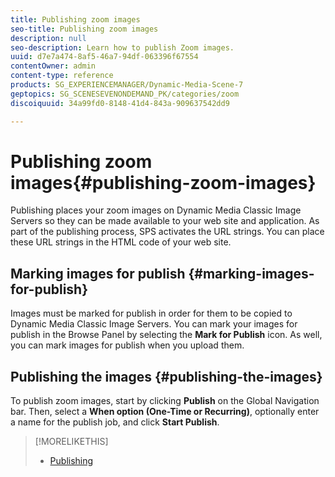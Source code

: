 ```yaml
---
title: Publishing zoom images
seo-title: Publishing zoom images
description: null
seo-description: Learn how to publish Zoom images.
uuid: d7e7a474-8af5-46a7-94df-063396f67554
contentOwner: admin
content-type: reference
products: SG_EXPERIENCEMANAGER/Dynamic-Media-Scene-7
geptopics: SG_SCENESEVENONDEMAND_PK/categories/zoom
discoiquuid: 34a99fd0-8148-41d4-843a-909637542dd9

---
```


# Publishing zoom images{#publishing-zoom-images}

Publishing places your zoom images on Dynamic Media Classic Image Servers so they can be made available to your web site and application. As part of the publishing process, SPS activates the URL strings. You can place these URL strings in the HTML code of your web site.

## Marking images for publish {#marking-images-for-publish}

Images must be marked for publish in order for them to be copied to Dynamic Media Classic Image Servers. You can mark your images for publish in the Browse Panel by selecting the **Mark for Publish** icon. As well, you can mark images for publish when you upload them.

## Publishing the images {#publishing-the-images}

To publish zoom images, start by clicking **Publish** on the Global Navigation bar. Then, select a **When option (One-Time or Recurring)**, optionally enter a name for the publish job, and click **Start Publish**.

>[!MORELIKETHIS]
>
>* [Publishing](publishing-files.md#publishing_files)
